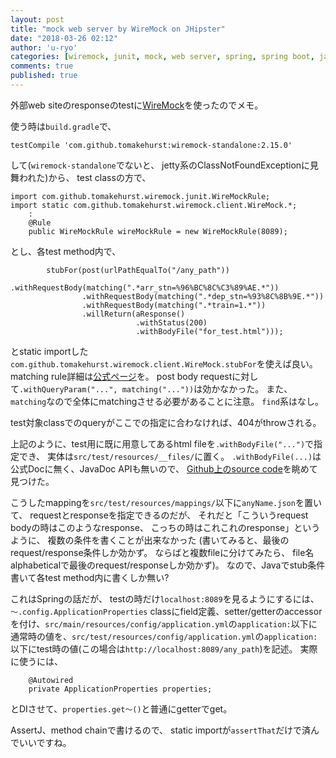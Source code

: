 ```yaml
---
layout: post
title: "mock web server by WireMock on JHipster"
date: "2018-03-26 02:12"
author: 'u-ryo'
categories: [wiremock, junit, mock, web server, spring, spring boot, java, jhipster]
comments: true
published: true
---
```

外部web siteのresponseのtestに[WireMock](http://wiremock.org/)を使ったのでメモ。

使う時は`build.gradle`で、

```
testCompile 'com.github.tomakehurst:wiremock-standalone:2.15.0'
```

して(`wiremock-standalone`でないと、
jetty系のClassNotFoundExceptionに見舞われた)から、
test classの方で、

```
import com.github.tomakehurst.wiremock.junit.WireMockRule;
import static com.github.tomakehurst.wiremock.client.WireMock.*;
    :
    @Rule
    public WireMockRule wireMockRule = new WireMockRule(8089);
```

とし、各test method内で、

```
        stubFor(post(urlPathEqualTo("/any_path"))
                .withRequestBody(matching(".*arr_stn=%96%BC%8C%C3%89%AE.*"))
                .withRequestBody(matching(".*dep_stn=%93%8C%8B%9E.*"))
                .withRequestBody(matching(".*train=1.*"))
                .willReturn(aResponse()
                            .withStatus(200)
                            .withBodyFile("for_test.html")));
```

とstatic importした
`com.github.tomakehurst.wiremock.client.WireMock.stubFor`を使えば良い。
matching rule詳細は[公式ページ](http://wiremock.org/docs/request-matching/)を。
post body requestに対して`.withQueryParam("...", matching("..."))`は効かなかった。
また、`matching`なので全体にmatchingさせる必要があることに注意。
`find`系はなし。

test対象classでのqueryがここでの指定に合わなければ、404がthrowされる。

上記のように、test用に既に用意してあるhtml fileを`.withBodyFile("...")`で指定でき、
実体は`src/test/resources/__files/`に置く。
`.withBodyFile(...)`は公式Docに無く、JavaDoc APIも無いので、
[Github上のsource code](https://github.com/tomakehurst/wiremock/blob/master/src/main/java/com/github/tomakehurst/wiremock/client/MappingBuilder.java)を眺めて見つけた。

こうしたmappingを`src/test/resources/mappings/`以下に`anyName.json`を置いて、
requestとresponseを指定できるのだが、
それだと「こういうrequest bodyの時はこのようなresponse、
こっちの時はこれこれのresponse」というように、
複数の条件を書くことが出来なかった
(書いてみると、最後のrequest/response条件しか効かず。
ならばと複数fileに分けてみたら、
file名alphabeticalで最後のrequest/responseしか効かず)。
なので、Javaでstub条件書いて各test method内に書くしか無い?


これはSpringの話だが、
testの時だけ`localhost:8089`を見るようにするには、
`〜.config.ApplicationProperties` classにfield定義、setter/getterのaccessorを付け、`src/main/resources/config/application.yml`の`application:`以下に通常時の値を、`src/test/resources/config/application.yml`の`application:`以下にtest時の値(この場合は`http://localhost:8089/any_path`)を記述。
実際に使うには、

```
    @Autowired
    private ApplicationProperties properties;
```

とDIさせて、`properties.get〜()`と普通にgetterでget。

AssertJ、method chainで書けるので、
static importが`assertThat`だけで済んでいいですね。

